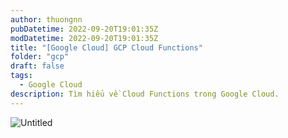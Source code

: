 ```yaml
---
author: thuongnn
pubDatetime: 2022-09-20T19:01:35Z
modDatetime: 2022-09-20T19:01:35Z
title: "[Google Cloud] GCP Cloud Functions"
folder: "gcp"
draft: false
tags:
  - Google Cloud
description: Tìm hiểu về Cloud Functions trong Google Cloud.
---
```


![Untitled](https://github.com/user-attachments/assets/8744ef3c-a62e-438b-85fb-c0841a5df3ef)
